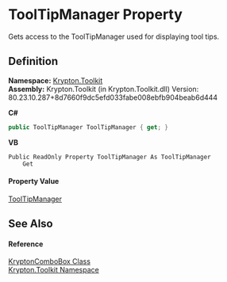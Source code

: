 # ToolTipManager Property


Gets access to the ToolTipManager used for displaying tool tips.



## Definition
**Namespace:** <a href="79d2eac2-21f4-54ff-7552-b20c33c30600.md">Krypton.Toolkit</a>  
**Assembly:** Krypton.Toolkit (in Krypton.Toolkit.dll) Version: 80.23.10.287+8d7660f9dc5efd033fabe008ebfb904beab6d444

**C#**
``` C#
public ToolTipManager ToolTipManager { get; }
```
**VB**
``` VB
Public ReadOnly Property ToolTipManager As ToolTipManager
	Get
```



#### Property Value
<a href="a3ab60b6-fe99-e139-01ee-7869073e5f5e.md">ToolTipManager</a>

## See Also


#### Reference
<a href="6e3c34ba-a54b-38d7-c887-9815158b827f.md">KryptonComboBox Class</a>  
<a href="79d2eac2-21f4-54ff-7552-b20c33c30600.md">Krypton.Toolkit Namespace</a>  
